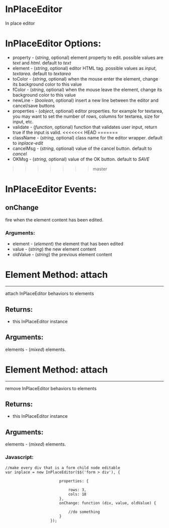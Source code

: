 InPlaceEditor
============

In place editor


# InPlaceEditor Options:

- property - (*string*, optional) element property to edit. possible values are *text* and *html*. default to *text*
- element - (*string*, optional) editor HTML tag. possible values as *input*, *textarea*. default to *textarea*
- toColor - (*string*, optional) when the mouse enter the element, change its background color to this value
- fColor - (*string*, optional) when the mouse leave the element, change its background color to this value
- newLine - (*boolean*, optional) insert a new line between the editor and cancel/save buttons
- properties - (*object*, optional) editor properties. for example for textarea, you may want to set the number of rows, columns for textarea, size for input, etc.
- validate - (*function*, optional) function that validates user input, return true if the input is valid.
<<<<<<< HEAD
=======
- className - (*string*, optional) class name for the editor wrapper. default to *inplace-edit*
- cancelMsg - (*string*, optional) value of the cancel button. default to *cancel*
- OKMsg - (*string*, optional) value of the OK button. default to *SAVE*
>>>>>>> master


# InPlaceEditor Events:

## onChange

fire when the element content has been edited.

### Arguments:

- element - (*element*) the element that has been edited
- value - (*string*) the new element content
- oldValue - (*string*) the previous element content
	
# Element Method: attach
------------

attach InPlaceEditor behaviors to elements

## Returns:

* this InPlaceEditor instance

## Arguments:

elements - (*mixed*) elements.

# Element Method: attach
------------

remove InPlaceEditor behaviors to elements

## Returns:

* this InPlaceEditor instance

## Arguments:

elements - (*mixed*) elements.

### Javascript:

	//make every div that is a form child node editable
	var inplace = new InPlaceEditor($$('form > div'), {
	
							properties: {
							
								rows: 3,
								cols: 18
							},
							onChange: function (div, value, oldValue) {

								//do something
							}
						});